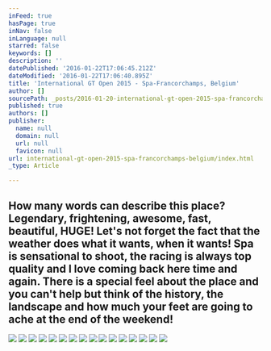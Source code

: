 ```yaml
---
inFeed: true
hasPage: true
inNav: false
inLanguage: null
starred: false
keywords: []
description: ''
datePublished: '2016-01-22T17:06:45.212Z'
dateModified: '2016-01-22T17:06:40.895Z'
title: 'International GT Open 2015 - Spa-Francorchamps, Belgium'
author: []
sourcePath: _posts/2016-01-20-international-gt-open-2015-spa-francorchamps-belgium.md
published: true
authors: []
publisher:
  name: null
  domain: null
  url: null
  favicon: null
url: international-gt-open-2015-spa-francorchamps-belgium/index.html
_type: Article

---
```

## How many words can describe this place? Legendary, frightening, awesome, fast, beautiful, HUGE! Let's not forget the fact that the weather does what it wants, when it wants! Spa is sensational to shoot, the racing is always top quality and I love coming back here time and again. There is a special feel about the place and you can't help but think of the history, the landscape and how much your feet are going to ache at the end of the weekend!
![](https://the-grid-user-content.s3-us-west-2.amazonaws.com/0011b7a8-d147-42b4-9d9d-a8daf046ee44.jpg)
![](https://the-grid-user-content.s3-us-west-2.amazonaws.com/e148ad92-8809-4b09-bacc-f751385dba4e.jpg)
![](https://the-grid-user-content.s3-us-west-2.amazonaws.com/65fbc569-e012-4b55-a2f5-a7bc9dcf0198.jpg)
![](https://the-grid-user-content.s3-us-west-2.amazonaws.com/803cf38e-3b9a-4663-80ea-71938450bb4c.jpg)
![](https://the-grid-user-content.s3-us-west-2.amazonaws.com/41590c77-77ea-46d0-9e03-8d7e1df9d3da.jpg)
![](https://the-grid-user-content.s3-us-west-2.amazonaws.com/ffa3c425-9d48-487c-9cad-630ebb9d9ae4.jpg)
![](https://the-grid-user-content.s3-us-west-2.amazonaws.com/70c29de5-122e-4d63-ac6b-c612ca25d114.jpg)
![](https://the-grid-user-content.s3-us-west-2.amazonaws.com/3931c995-deed-47a0-97fc-b86686514254.jpg)
![](https://the-grid-user-content.s3-us-west-2.amazonaws.com/92ff9341-be57-45ba-97d2-e66521ac97ac.jpg)
![](https://the-grid-user-content.s3-us-west-2.amazonaws.com/b625f435-4d6e-4b6d-894e-463b07d05930.jpg)
![](https://the-grid-user-content.s3-us-west-2.amazonaws.com/4cffe3ad-cfc3-4d48-a77a-3a2e006e1f50.jpg)
![](https://the-grid-user-content.s3-us-west-2.amazonaws.com/eec14667-af79-4337-98af-e6ff72e477f8.jpg)
![](https://the-grid-user-content.s3-us-west-2.amazonaws.com/fc05194a-f622-4512-93b8-272fd64577aa.jpg)
![](https://the-grid-user-content.s3-us-west-2.amazonaws.com/6b4f82d5-eecb-479c-a2ba-ae407c3a9ce2.jpg)
![](https://the-grid-user-content.s3-us-west-2.amazonaws.com/79eb4bd1-d66b-4fe2-8bbe-9a1f75237148.jpg)
![](https://the-grid-user-content.s3-us-west-2.amazonaws.com/3f3955e0-892c-4a10-9c2b-a933f057547b.jpg)